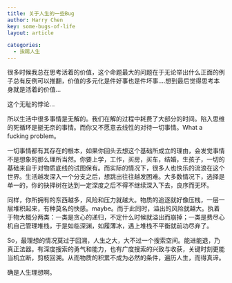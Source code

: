 ```yaml
---
title: 关于人生的一些Bug
author: Harry Chen
key: some-bugs-of-life
layout: article

categories:
  - 挨踢人生
---
```


  很多时候我总在思考活着的价值，这个命题最大的问题在于无论举出什么正面的例子总有反例可以推翻，价值的多元化是件好事也是件坏事….想到最后觉得思考本身就是活着的价值…

  这个无耻的悖论…

  所以生活中很多事情是无解的。我们在解的过程中耗费了大部分的时间。陷入思维的死循环是挺无奈的事情。而你又不愿意去线性的对待一切事情。What a fucking problem。

  一切事情都有其存在的根本，如果你回头去想这个基础所成立的理由，会发觉事情不是想象的那么理所当然。你要上学，工作，买房，买车，结婚，生孩子，一切的基础来自于对物质底线的试图保有。而实际的情况下，很多人也快乐的流浪在这个世界。生活越发深入一个分支之后，想跳出往往越发困难。大多数情况下，选择是单一的，你的抉择树在达到一定深度之后不得不继续深入下去，良序而无环。

  同样，你所拥有的东西越多，风险和压力就越大。物质的追逐就好像压栈，一层一层堆积起来，有种莫名的快感。maybe。而于此同时，溢出的风险就越大。执着于物大概分两类：一类是贪心的递归，不定什么时候就溢出而崩掉；一类是费尽心机自己管理堆栈，于是如临深渊，如履薄冰，遇上堆栈不平衡就前功尽弃了。

  So，最理想的情况莫过于回溯，人生之大，大不过一个搜索空间。能进能退，乃真正法器。有深度搜索的勇气和能力，也有广度搜索的兴致与收获，关键时刻更能当机立断，剪枝回溯。从而物质的积累不成为必然的条件，遍历人生，而得真谛。

  确是人生理想啊。
